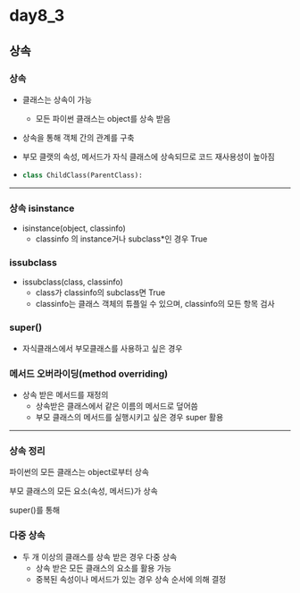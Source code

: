 # day8_3

## 상속

### 상속

* 클래스는 상속이 가능

  * 모든 파이썬 클래스는 object를 상속 받음

* 상속을 통해 객체 간의 관계를 구축

* 부모 클랫의 속성, 메서드가 자식 클래스에 상속되므로 코드 재사용성이 높아짐

* ```python
  class ChildClass(ParentClass):
  ```



---

### 상속 isinstance

* isinstance(object, classinfo)
  * classinfo 의 instance거나 subclass*인 경우 True



### issubclass

* issubclass(class, classinfo)
  * class가 classinfo의 subclass면 True
  * classinfo는 클래스 객체의 튜플일 수 있으며, classinfo의 모든 항목 검사



### super()

* 자식클래스에서 부모클래스를 사용하고 싶은 경우



### 메서드 오버라이딩(method overriding)

* 상속 받은 메서드를 재정의
  * 상속받은 클래스에서 같은 이름의 메서드로 덮어씀
  * 부모 클래스의 메서드를 실행시키고 싶은 경우 super 활용



---

### 상속 정리



파이썬의 모든 클래스는 object로부터 상속

부모 클래스의 모든 요소(속성, 메서드)가 상속

super()를 통해 





### 다중 상속

* 두 개 이상의 클래스를 상속 받은 경우 다중 상속
  * 상속 받은 모든 클래스의 요소를 활용 가능
  * 중복된 속성이나 메서드가 있는 경우 상속 순서에 의해 결정







